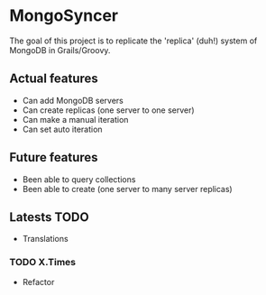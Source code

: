 # MongoSyncer

The goal of this project is to replicate the 'replica' (duh!) system of MongoDB in Grails/Groovy.

## Actual features

- Can add MongoDB servers
- Can create replicas (one server to one server)
- Can make a manual iteration
- Can set auto iteration

## Future features

- Been able to query collections
- Been able to create (one server to many server replicas)


## Latests TODO

- Translations

### TODO X.Times

- Refactor
